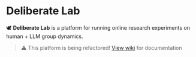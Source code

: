 # Deliberate Lab

🕊️ **Deliberate Lab** is a platform for running online research experiments
on human + LLM group dynamics.

> ⚠️ This platform is being refactored!
> [View wiki](github.com/PAIR-code/deliberate-lab/wiki) for documentation